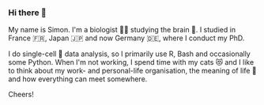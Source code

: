 ### Hi there 👋

My name is Simon. I'm a biologist 🧑‍🔬 studying the brain 🧠.
I studied in France 🇫🇷, Japan 🇯🇵 and now Germany 🇩🇪, where I conduct my PhD.

I do single-cell 🧬 data analysis, so I primarily use R, Bash and occasionally some Python.
When I'm not working, I spend time with my cats 😻 and I like to think about my work- and personal-life organisation, the meaning of life 🤔 and how everything can meet somewhere.

Cheers!
<!--
**shamansim/shamansim** is a ✨ _special_ ✨ repository because its `README.md` (this file) appears on your GitHub profile.

Here are some ideas to get you started:

- 🔭 I’m currently working on ...
- 🌱 I’m currently learning ...
- 👯 I’m looking to collaborate on ...
- 🤔 I’m looking for help with ...
- 💬 Ask me about ...
- 📫 How to reach me: ...
- 😄 Pronouns: ...
- ⚡ Fun fact: ...
-->
